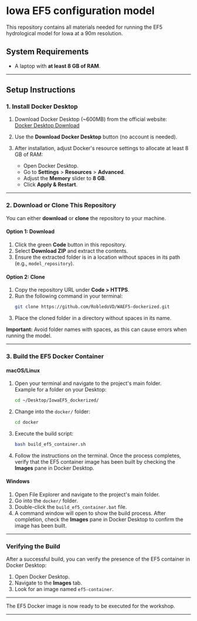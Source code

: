 # Iowa EF5 configuration model

This repository contains all materials needed for running the EF5 hydrological model for Iowa at a 90m resolution.

## System Requirements
- A laptop with **at least 8 GB of RAM**.
---

## Setup Instructions

### 1. Install Docker Desktop
1. Download Docker Desktop (~600MB) from the official website:  
   [Docker Desktop Download](https://www.docker.com/products/docker-desktop/)

2. Use the **Download Docker Desktop** button (no account is needed).

3. After installation, adjust Docker's resource settings to allocate at least 8 GB of RAM:
   - Open Docker Desktop.
   - Go to **Settings** > **Resources** > **Advanced**.
   - Adjust the **Memory** slider to **8 GB**.
   - Click **Apply & Restart**.

---

### 2. Download or Clone This Repository
You can either **download** or **clone** the repository to your machine.

#### **Option 1: Download**
1. Click the green **Code** button in this repository.
2. Select **Download ZIP** and extract the contents.
3. Ensure the extracted folder is in a location without spaces in its path (e.g., `model_repository`).

#### **Option 2: Clone**
1. Copy the repository URL under **Code > HTTPS**.
2. Run the following command in your terminal:
   ```bash
   git clone https://github.com/RobledoVD/WAEF5-dockerized.git
   ```
3. Place the cloned folder in a directory without spaces in its name.

**Important:** Avoid folder names with spaces, as this can cause errors when running the model.

---

### 3. Build the EF5 Docker Container

#### **macOS/Linux**
1. Open your terminal and navigate to the project's main folder.  
   Example for a folder on your Desktop:
   ```bash
   cd ~/Desktop/IowaEF5_dockerized/
   ```
2. Change into the `docker/` folder:
   ```bash
   cd docker
   ```
3. Execute the build script:
   ```bash
   bash build_ef5_container.sh
   ```
4. Follow the instructions on the terminal. Once the process completes, verify that the EF5 container image has been built by checking the **Images** pane in Docker Desktop.

#### **Windows**
1. Open File Explorer and navigate to the project's main folder.
2. Go into the `docker/` folder.
3. Double-click the `build_ef5_container.bat` file.
4. A command window will open to show the build process. After completion, check the **Images** pane in Docker Desktop to confirm the image has been built.

---

### Verifying the Build
After a successful build, you can verify the presence of the EF5 container in Docker Desktop:
1. Open Docker Desktop.
2. Navigate to the **Images** tab.
3. Look for an image named `ef5-container`.

---

The EF5 Docker image is now ready to be executed for the workshop.

--- 
